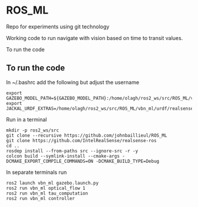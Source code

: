 # ROS_ML
Repo for experiments using git technology

Working code to run navigate with vision based on time to transit values.

To run the code

## To run the code

In ~/.bashrc
add the following but adjust the username

```
export GAZEBO_MODEL_PATH=${GAZEBO_MODEL_PATH}:/home/olagh/ros2_ws/src/ROS_ML/vbn_ml/models
export JACKAL_URDF_EXTRAS=/home/olagh/ros2_ws/src/ROS_ML/vbn_ml/urdf/realsense.urdf.xacro
```

Run in a terminal
```
mkdir -p ros2_ws/src
git clone --recursive https://github.com/johnbaillieul/ROS_ML
git clone https://github.com/IntelRealSense/realsense-ros
cd ..
rosdep install --from-paths src --ignore-src -r -y
colcon build --symlink-install --cmake-args -DCMAKE_EXPORT_COMPILE_COMMANDS=ON -DCMAKE_BUILD_TYPE=Debug

```

In separate terminals run 
```
ros2 launch vbn_ml gazebo.launch.py
ros2 run vbn_ml optical_flow 1
ros2 run vbn_ml tau_computation
ros2 run vbn_ml controller 

```

